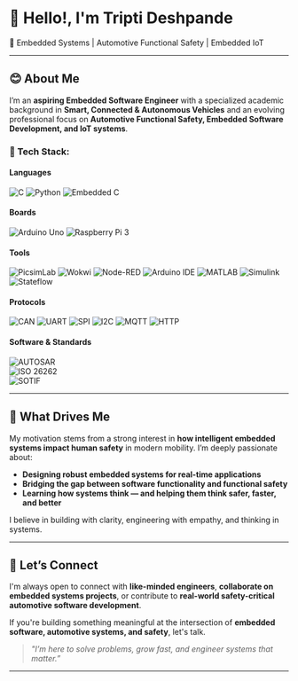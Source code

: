 # 👋 Hello!, I'm Tripti Deshpande

🚗 Embedded Systems | Automotive Functional Safety | Embedded IoT 

---

## 😊 About Me

I’m an **aspiring Embedded Software Engineer** with a specialized academic background in **Smart, Connected & Autonomous Vehicles** and an evolving professional focus on **Automotive Functional Safety, Embedded Software Development, and IoT systems**.

### 🧰 Tech Stack:

#### Languages  
![C](https://img.shields.io/badge/C-%2300599C.svg?&style=for-the-badge&logo=c)  ![Python](https://img.shields.io/badge/Python-%233776AB.svg?&style=for-the-badge&logo=python) ![Embedded C](https://img.shields.io/badge/Embedded%20C-%23007ACC.svg?&style=for-the-badge&logo=c)

#### Boards  
![Arduino Uno](https://img.shields.io/badge/Arduino_Uno-%23A1B86E.svg?&style=for-the-badge&logo=arduino)  ![Raspberry Pi 3](https://img.shields.io/badge/Raspberry_Pi_3-%23C51A4A.svg?&style=for-the-badge&logo=raspberry-pi)

#### Tools  
![PicsimLab](https://img.shields.io/badge/PicsimLab-lightgrey?style=for-the-badge)  ![Wokwi](https://img.shields.io/badge/Wokwi-lightgrey?style=for-the-badge)  ![Node-RED](https://img.shields.io/badge/Node--RED-FF3C4A.svg?&style=for-the-badge&logo=node-red&logoColor=white)  ![Arduino IDE](https://img.shields.io/badge/Arduino_IDE-00979D.svg?&style=for-the-badge&logo=arduino&logoColor=white)  ![MATLAB](https://img.shields.io/badge/MATLAB-F0F0F0.svg?&style=for-the-badge&logo=mathworks)  ![Simulink](https://img.shields.io/badge/Simulink-005KDI.svg?&style=for-the-badge&logo=simulink&logoColor=white)  ![Stateflow](https://img.shields.io/badge/Stateflow-1F77B4.svg?&style=for-the-badge&logo=stateflow&logoColor=white)

#### Protocols  
![CAN](https://img.shields.io/badge/CAN-yellow?style=for-the-badge) ![UART](https://img.shields.io/badge/UART-blue?style=for-the-badge)  ![SPI](https://img.shields.io/badge/SPI-orange?style=for-the-badge)  ![I2C](https://img.shields.io/badge/I2C-green?style=for-the-badge)  ![MQTT](https://img.shields.io/badge/MQTT-teal?style=for-the-badge)  ![HTTP](https://img.shields.io/badge/HTTP-teal?style=for-the-badge)  

#### Software & Standards  
![AUTOSAR](https://img.shields.io/badge/AUTOSAR-Classic-blue?style=for-the-badge)  
![ISO 26262](https://img.shields.io/badge/ISO_26262-Standard-23C51A4A?style=for-the-badge)  
![SOTIF](https://img.shields.io/badge/SOTIF-Standard-pink?style=for-the-badge)

---

## 🎯 What Drives Me

My motivation stems from a strong interest in **how intelligent embedded systems impact human safety** in modern mobility. I’m deeply passionate about:

- **Designing robust embedded systems for real-time applications**
- **Bridging the gap between software functionality and functional safety**
- **Learning how systems think — and helping them think safer, faster, and better**

I believe in building with clarity, engineering with empathy, and thinking in systems.

---

## 🤝 Let’s Connect

I'm always open to connect with **like-minded engineers**, **collaborate on embedded systems projects**, or contribute to **real-world safety-critical automotive software development**.

If you're building something meaningful at the intersection of **embedded software, automotive systems, and safety**, let's talk.

> _"I’m here to solve problems, grow fast, and engineer systems that matter.”_

---


